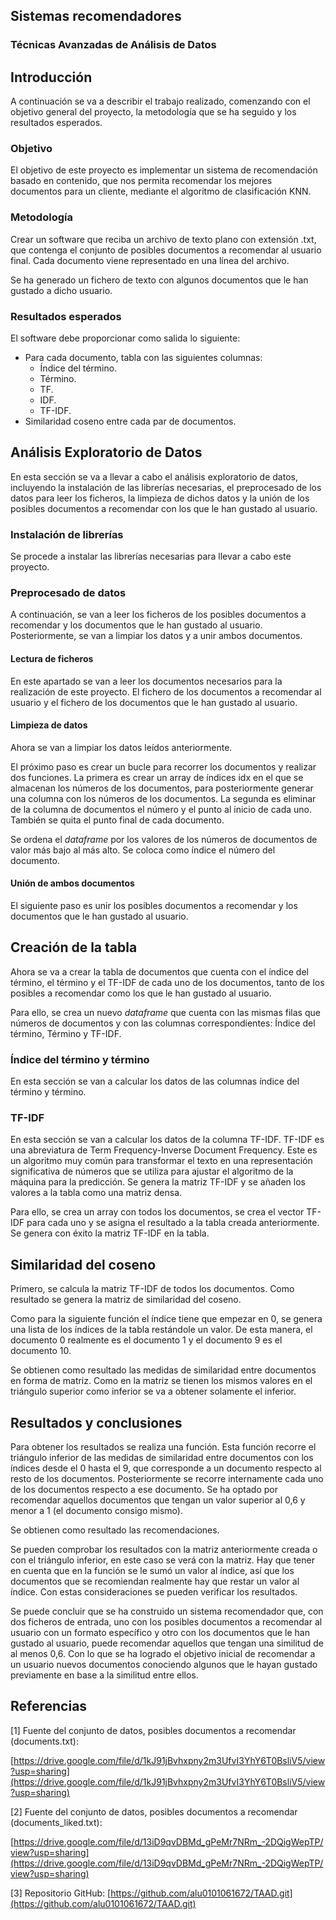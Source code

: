 ## Sistemas recomendadores

### Técnicas Avanzadas de Análisis de Datos

## Introducción

A continuación se va a describir el trabajo realizado, comenzando con el objetivo general del proyecto, la metodología que se ha seguido y los resultados esperados.

### Objetivo

El objetivo de este proyecto es implementar un sistema de recomendación basado en contenido, que nos permita recomendar los mejores documentos para un cliente, mediante el algoritmo de clasificación KNN.

### Metodología

Crear un software que reciba un archivo de texto plano con extensión .txt, que contenga el conjunto de posibles documentos a recomendar al usuario final. Cada documento viene representado en una línea del archivo. 

Se ha generado un fichero de texto con algunos documentos que le han gustado a dicho usuario.

### Resultados esperados

El software debe proporcionar como salida lo siguiente:

* Para cada documento, tabla con las siguientes columnas:
    *  Índice del término.
    *  Término.
    *  TF.
    *  IDF.
    * TF-IDF.
* Similaridad coseno entre cada par de documentos.

## Análisis Exploratorio de Datos

En esta sección se va a llevar a cabo el análisis exploratorio de datos, incluyendo la instalación de las librerías necesarias, el preprocesado de los datos para leer los ficheros, la limpieza de dichos datos y la unión de los posibles documentos a recomendar con los que le han gustado al usuario.


### Instalación de librerías

Se procede a instalar las librerías necesarias para llevar a cabo este proyecto.


### Preprocesado de datos

A continuación, se van a leer los ficheros de los posibles documentos a recomendar y los documentos que le han gustado al usuario. Posteriormente, se van a limpiar los datos y a unir ambos documentos.


#### Lectura de ficheros

En este apartado se van a leer los documentos necesarios para la realización de este proyecto. El fichero de los documentos a recomendar al usuario y el fichero de los documentos que le han gustado al usuario.

#### Limpieza de datos

Ahora se van a limpiar los datos leídos anteriormente.

El próximo paso es crear un bucle para recorrer los documentos y realizar dos funciones. La primera es crear un array de índices idx en el que se almacenan los números de los documentos, para posteriormente generar una columna con los números de los documentos. La segunda es eliminar de la columna de documentos el número y el punto al inicio de cada uno. También se quita el punto final de cada documento.

Se ordena el _dataframe_ por los valores de los números de documentos de valor más bajo al más alto. Se coloca como índice el número del documento.

#### Unión de ambos documentos

El siguiente paso es unir los posibles documentos a recomendar y los documentos que le han gustado al usuario.

## Creación de la tabla

Ahora se va a crear la tabla de documentos que cuenta con el índice del término, el término y el TF-IDF de cada uno de los documentos, tanto de los posibles a recomendar como los que le han gustado al usuario.

Para ello, se crea un nuevo _dataframe_ que cuenta con las mismas filas que números de documentos y con las columnas correspondientes: Índice del término, Término y TF-IDF.

### Índice del término y término

En esta sección se van a calcular los datos de las columnas índice del término y término.

### TF-IDF

En esta sección se van a calcular los datos de la columna TF-IDF. TF-IDF es una abreviatura de Term Frequency-Inverse Document Frequency. Este es un algoritmo muy común para transformar el texto en una representación significativa de números que se utiliza para ajustar el algoritmo de la máquina para la predicción. Se genera la matriz TF-IDF y se añaden los valores a la tabla como una matriz densa.

Para ello, se crea un array con todos los documentos, se crea el vector TF-IDF para cada uno y se asigna el resultado a la tabla creada anteriormente. Se genera con éxito la matriz TF-IDF en la tabla.

## Similaridad del coseno

Primero, se calcula la matriz TF-IDF de todos los documentos. Como resultado se genera la matriz de similaridad del coseno.

Como para la siguiente función el índice tiene que empezar en 0, se genera una lista de los índices de la tabla restándole un valor. De esta manera, el documento 0 realmente es el documento 1 y el documento 9 es el documento 10.

Se obtienen como resultado las medidas de similaridad entre documentos en forma de matriz. Como en la matriz se tienen los mismos valores en el triángulo superior como inferior se va a obtener solamente el inferior.

## Resultados y conclusiones

Para obtener los resultados se realiza una función. Esta función recorre el triángulo inferior de las medidas de similaridad entre documentos con los índices desde el 0 hasta el 9, que corresponde a un documento respecto al resto de los documentos. Posteriormente se recorre internamente cada uno de los documentos respecto a ese documento. Se ha optado por recomendar aquellos documentos que tengan un valor superior al 0,6 y menor a 1 (el documento consigo mismo).

Se obtienen como resultado las recomendaciones.

Se pueden comprobar los resultados con la matriz anteriormente creada o con el triángulo inferior, en este caso se verá con la matriz. Hay que tener en cuenta que en la función se le sumó un valor al índice, así que los documentos que se recomiendan realmente hay que restar un valor al índice. Con estas consideraciones se pueden verificar los resultados.

Se puede concluir que se ha construido un sistema recomendador que, con dos ficheros de entrada, uno con los posibles documentos a recomendar al usuario con un formato específico y otro con los documentos que le han gustado al usuario, puede recomendar aquellos que tengan una similitud de al menos 0,6. Con lo que se ha logrado el objetivo inicial de recomendar a un usuario nuevos documentos conociendo algunos que le hayan gustado previamente en base a la similitud entre ellos.

## Referencias

[1] Fuente del conjunto de datos, posibles documentos a recomendar (documents.txt): 

[https://drive.google.com/file/d/1kJ91jBvhxpny2m3UfvI3YhY6T0BsliV5/view?usp=sharing](https://drive.google.com/file/d/1kJ91jBvhxpny2m3UfvI3YhY6T0BsliV5/view?usp=sharing) 

[2] Fuente del conjunto de datos, posibles documentos a recomendar (documents_liked.txt):

[https://drive.google.com/file/d/13iD9qvDBMd_gPeMr7NRm_-2DQigWepTP/view?usp=sharing](https://drive.google.com/file/d/13iD9qvDBMd_gPeMr7NRm_-2DQigWepTP/view?usp=sharing) 

[3] Repositorio GitHub: [https://github.com/alu0101061672/TAAD.git](https://github.com/alu0101061672/TAAD.git) 
